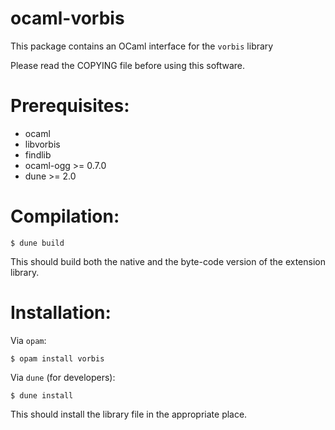 ocaml-vorbis
============

This package contains an OCaml interface for the `vorbis` library

Please read the COPYING file before using this software.

Prerequisites:
==============

- ocaml
- libvorbis
- findlib
- ocaml-ogg >= 0.7.0
- dune >= 2.0

Compilation:
============

```
$ dune build
```

This should build both the native and the byte-code version of the
extension library.

Installation:
=============

Via `opam`:

```
$ opam install vorbis
```

Via `dune` (for developers):
```
$ dune install
```

This should install the library file in the appropriate place.
